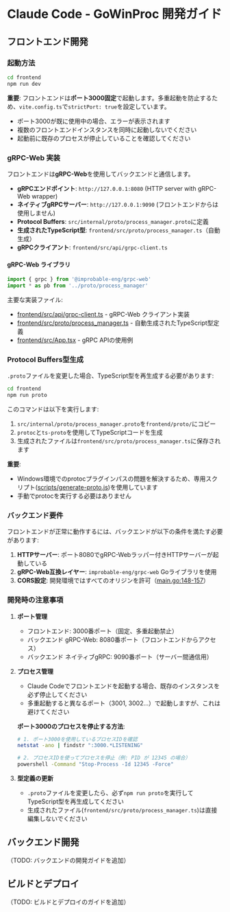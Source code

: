 # Claude Code - GoWinProc 開発ガイド

## フロントエンド開発

### 起動方法

```bash
cd frontend
npm run dev
```

**重要**: フロントエンドは**ポート3000固定**で起動します。多重起動を防止するため、`vite.config.ts`で`strictPort: true`を設定しています。

- ポート3000が既に使用中の場合、エラーが表示されます
- 複数のフロントエンドインスタンスを同時に起動しないでください
- 起動前に既存のプロセスが停止していることを確認してください

### gRPC-Web 実装

フロントエンドは**gRPC-Web**を使用してバックエンドと通信します。

- **gRPCエンドポイント**: `http://127.0.0.1:8080` (HTTP server with gRPC-Web wrapper)
- **ネイティブgRPCサーバー**: `http://127.0.0.1:9090` (フロントエンドからは使用しません)
- **Protocol Buffers**: `src/internal/proto/process_manager.proto`に定義
- **生成されたTypeScript型**: `frontend/src/proto/process_manager.ts`（自動生成）
- **gRPCクライアント**: `frontend/src/api/grpc-client.ts`

#### gRPC-Web ライブラリ

```typescript
import { grpc } from '@improbable-eng/grpc-web'
import * as pb from '../proto/process_manager'
```

主要な実装ファイル:
- [frontend/src/api/grpc-client.ts](frontend/src/api/grpc-client.ts) - gRPC-Web クライアント実装
- [frontend/src/proto/process_manager.ts](frontend/src/proto/process_manager.ts) - 自動生成されたTypeScript型定義
- [frontend/src/App.tsx](frontend/src/App.tsx) - gRPC APIの使用例

### Protocol Buffers型生成

`.proto`ファイルを変更した場合、TypeScript型を再生成する必要があります:

```bash
cd frontend
npm run proto
```

このコマンドは以下を実行します:
1. `src/internal/proto/process_manager.proto`を`frontend/proto/`にコピー
2. `protoc`と`ts-proto`を使用してTypeScriptコードを生成
3. 生成されたファイルは`frontend/src/proto/process_manager.ts`に保存されます

**重要**:
- Windows環境でのprotocプラグインパスの問題を解決するため、専用スクリプト([scripts/generate-proto.js](frontend/scripts/generate-proto.js))を使用しています
- 手動でprotocを実行する必要はありません

### バックエンド要件

フロントエンドが正常に動作するには、バックエンドが以下の条件を満たす必要があります:

1. **HTTPサーバー**: ポート8080でgRPC-Webラッパー付きHTTPサーバーが起動している
2. **gRPC-Web互換レイヤー**: `improbable-eng/grpc-web` Goライブラリを使用
3. **CORS設定**: 開発環境ではすべてのオリジンを許可（[main.go:148-157](src/cmd/gowinproc/main.go#L148-L157)）

### 開発時の注意事項

1. **ポート管理**
   - フロントエンド: 3000番ポート（固定、多重起動禁止）
   - バックエンド gRPC-Web: 8080番ポート（フロントエンドからアクセス）
   - バックエンド ネイティブgRPC: 9090番ポート（サーバー間通信用）

2. **プロセス管理**
   - Claude Codeでフロントエンドを起動する場合、既存のインスタンスを必ず停止してください
   - 多重起動すると異なるポート（3001, 3002...）で起動しますが、これは避けてください

   **ポート3000のプロセスを停止する方法**:
   ```bash
   # 1. ポート3000を使用しているプロセスIDを確認
   netstat -ano | findstr ":3000.*LISTENING"

   # 2. プロセスIDを使ってプロセスを停止（例: PID が 12345 の場合）
   powershell -Command "Stop-Process -Id 12345 -Force"
   ```

3. **型定義の更新**
   - `.proto`ファイルを変更したら、必ず`npm run proto`を実行してTypeScript型を再生成してください
   - 生成されたファイル(`frontend/src/proto/process_manager.ts`)は直接編集しないでください

## バックエンド開発

（TODO: バックエンドの開発ガイドを追加）

## ビルドとデプロイ

（TODO: ビルドとデプロイのガイドを追加）
